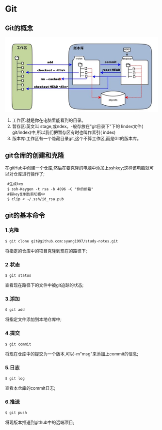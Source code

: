 # Git

## Git的概念

![1567494928479](1567494928479.png)

1. 工作区:就是你在电脑里能看到的目录。
2. 暂存区:英文叫 stage,或ndex。-般存放在"git目录下"下的 lindex文件( git/index)中,所以我们把暂存区有时也叫作素引( index)
3. 版本库:工作区有一个隐藏目录git,这个不算工作区,而是Git的版本库。

## git仓库的创建和克隆

​	在gitHub中创建一个仓库,然后在要克隆的电脑中添加上sshkey;这样该电脑就可以对仓库进行操作了;

``` git
 #生成key
 $ ssh-Keygen -t rsa -b 4096 -C "你的邮箱"
 #将key复制到剪切板中
 $ clip < ~/.ssh/id_rsa.pub
```

## git的基本命令

### 1.克隆

``` shell
$ git clone git@github.com:syang1997/study-notes.git
```

将指定的仓库中的项目克隆到现在的路径下;

### 2.状态

``` shell
$ git status
```

查看现在路径下的文件中被git追踪的状态;

### 3.添加

```shell
$ git add
```

将指定文件添加到本地仓库中;

### 4.提交

```shell
$ git commit
```

将现在仓库中的提交为一个版本,可以-m"msg"来添加上commit的信息;

### 5.日志

```shell
$ git log
```

查看本仓库的commit日志;

### 6.推送

```shell
$ git push
```

将现版本推送到github中的远端项目;





















